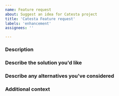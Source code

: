 ```yaml
---
name: Feature request
about: Suggest an idea for Catesta project
title: 'Catesta Feature request'
labels: 'enhancement'
assignees: ''

---
```


### Description
<!--- A clear and concise description of what the problem is. Ex. I'm always frustrated when [...] -->

### Describe the solution you'd like
<!--- A clear and concise description of what you want to happen. -->

### Describe any alternatives you've considered
<!--- A clear and concise description of any alternative solutions or features you've considered. -->

### Additional context
<!--- Add any other context or screenshots about the feature request here. -->
